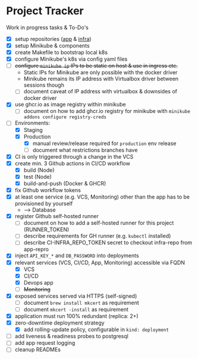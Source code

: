 # Project Tracker

Work in progress tasks & To-Do's

- [x] setup repositories ([app](https://github.com/kelzenberg/devops-app) & [infra](https://github.com/kelzenberg/devops-app-infra))
- [x] setup Minikube & components
- [x] create Makefile to bootstrap local k8s
- [x] configure Minikube's k8s via config yaml files
- [ ] ~~configure `minikube ip` IPs to be static on host & use in ingress etc.~~
  - Static IPs for Minikube are only possible with the docker driver
  - Minikube remains its IP address with Virtualbox driver between sessions though
  - [ ] document caveat of IP address with virtualbox & downsides of docker driver
- [x] use ghcr.io as image registry within minikube
  - [ ] document on how to add ghcr.io registry for minikube with `minikube addons configure registry-creds`
- [ ] Environments:
  - [x] Staging
  - [x] Production
    - [x] manual review/release required for `production` env release
    - [ ] document what restrictions branches have
- [x] CI is only triggered through a change in the VCS
- [x] create min. 3 Github actions in CI/CD workflow
  - [x] build (Node)
  - [x] test (Node)
  - [x] build-and-push (Docker & GHCR)
- [x] fix Github workflow tokens
- [x] at least one service (e.g. VCS, Monitoring) other than the app has to be provisioned by yourself  
  - --> Database
- [x] register Github self-hosted runner
  - [ ] document on how to add a self-hosted runner for this project (RUNNER_TOKEN)
  - [ ] describe requirements for GH runner (e.g. `kubectl` installed)
  - [ ] describe CI-INFRA_REPO_TOKEN secret to checkout infra-repo from app-repro
- [x] inject `API_KEY_*` and `DB_PASSWORD` into deployments
- [x] relevant services (VCS, CI/CD, App, Monitoring) accessible via FQDN
  - [x] VCS
  - [x] CI/CD
  - [x] Devops app
  - [ ] ~~Monitoring~~
- [x] exposed services served via HTTPS (self-signed)
  - [ ] document `brew install mkcert` as requirement
  - [ ] document `mkcert -install` as requirement
- [x] application must run 100% redundant (replica: 2+)
- [x] zero-downtime deployment strategy
  - [x] add rolling-update policy, configurable in `kind: deployment`
- [ ] add liveness & readiness probes to postgresql
- [ ] add app request logging
- [ ] cleanup READMEs
